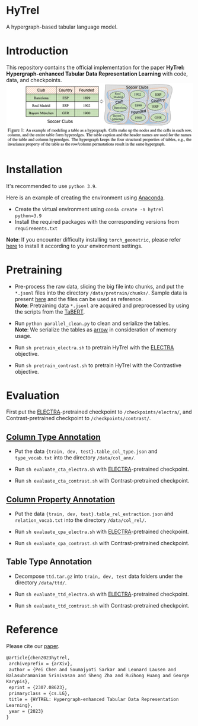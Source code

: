 # HyTrel
A hypergraph-based tabular language model.

# Introduction
This repository contains the official implementation for the paper **HyTrel: Hypergraph-enhanced Tabular Data Representation Learning** with code, data, and checkpoints.
![figure1](figure1.png)


# Installation
It's recommended to use `python 3.9`.

Here is an example of creating the environment using [Anaconda](https://www.anaconda.com/). 
- Create the virtual environment using `conda create -n hytrel python=3.9`
- Install the required packages with the corresponding versions from `requirements.txt`

**Note**: If you encounter difficulty installing `torch_geometric`, please refer [here](https://pytorch-geometric.readthedocs.io/en/latest/install/installation.html) to install it according to your environment settings.

# Pretraining
-  Pre-process the raw data, slicing the big file into chunks, and put the `*.jsonl` files into the directory `/data/pretrain/chunks/`. Sample data is present [here](https://github.com/brickee/HyTrel/tree/main/data/pretrain/chunks) and the files can be used as reference.\
  **Note**: Pretraining data `*.jsonl` are acquired and preprocessed by using the scripts from the [TaBERT](https://arrow.apache.org/docs/python/index.html).
 
- Run `python parallel_clean.py` to clean and serialize the tables. \
  **Note**: We serialize the tables as [arrow](https://arrow.apache.org/docs/python/index.html) in consideration of memory usage.
  
- Run `sh pretrain_electra.sh` to pretrain HyTrel with the [ELECTRA](https://arxiv.org/abs/2105.02584) objective.
  
- Run `sh pretrain_contrast.sh` to pretrain HyTrel with the Contrastive objective.


# Evaluation
First put the [ELECTRA](https://arxiv.org/abs/2105.02584)-pretrained checkpoint to `/checkpoints/electra/`, and Contrast-pretrained checkpoint to `/checkpoints/contrast/`.
## [Column Type Annotation](https://paperswithcode.com/task/column-type-annotation)
- Put the data `{train, dev, test}.table_col_type.json` and `type_vocab.txt` into the directory `/data/col_ann/`.
  
- Run `sh evaluate_cta_electra.sh` with [ELECTRA](https://arxiv.org/abs/2105.02584)-pretrained checkpoint.

- Run `sh evaluate_cta_contrast.sh` with Contrast-pretrained checkpoint.

## [Column Property Annotation](https://paperswithcode.com/task/columns-property-annotation#:~:text=Column%20Property%20Annotation%20(CPA)%20refers,CPA%20are%20properties%20from%20vocabularies.)
- Put the data `{train, dev, test}.table_rel_extraction.json` and `relation_vocab.txt` into the directory `/data/col_rel/`.

- Run `sh evaluate_cpa_electra.sh` with [ELECTRA](https://arxiv.org/abs/2105.02584)-pretrained checkpoint.

- Run `sh evaluate_cpa_contrast.sh` with Contrast-pretrained checkpoint.

## Table Type Annotation
- Decompose `ttd.tar.gz` into `train, dev, test` data folders under the directory `/data/ttd/`.
  
- Run `sh evaluate_ttd_electra.sh` with [ELECTRA](https://arxiv.org/abs/2105.02584)-pretrained checkpoint.

- Run `sh evaluate_ttd_contrast.sh` with Contrast-pretrained checkpoint.

<!---
# Load Checkpoints for Custom Data
To appear.
-->

# Reference
Please cite our [paper](https://arxiv.org/pdf/2307.08623.pdf).


```text
@article{chen2023hytrel,
 archiveprefix = {arXiv},
 author = {Pei Chen and Soumajyoti Sarkar and Leonard Lausen and Balasubramaniam Srinivasan and Sheng Zha and Ruihong Huang and George Karypis},
 eprint = {2307.08623},
 primaryclass = {cs.LG},
 title = {HYTREL: Hypergraph-enhanced Tabular Data Representation Learning},
 year = {2023}
}
```
